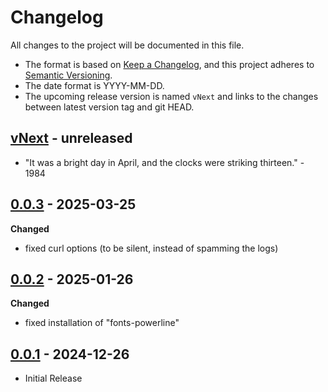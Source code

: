 # Changelog

All changes to the project will be documented in this file.

- The format is based on [Keep a Changelog](https://keepachangelog.com/en/1.1.0/),
and this project adheres to [Semantic Versioning](https://semver.org/spec/v2.0.0.html).
- The date format is YYYY-MM-DD.
- The upcoming release version is named `vNext` and links to the changes between latest version tag and git HEAD.

## [vNext] - unreleased

- "It was a bright day in April, and the clocks were striking thirteen." - 1984

## [0.0.3] - 2025-03-25

**Changed**
- fixed curl options (to be silent, instead of spamming the logs)

## [0.0.2] - 2025-01-26

**Changed**
- fixed installation of "fonts-powerline"

## [0.0.1] - 2024-12-26

- Initial Release

<!-- Section for Reference Links -->

[vNext]: https://github.com/jakoch/latex-devbox/compare/v0.0.3...HEAD
[0.0.3]: https://github.com/jakoch/latex-devbox/releases/tag/v0.0.3
[0.0.2]: https://github.com/jakoch/latex-devbox/releases/tag/v0.0.2
[0.0.1]: https://github.com/jakoch/latex-devbox/releases/tag/v0.0.1
